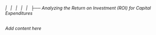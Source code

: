 ###### |   |   |   |   |   ├── Analyzing the Return on Investment (ROI) for Capital Expenditures

*Add content here*